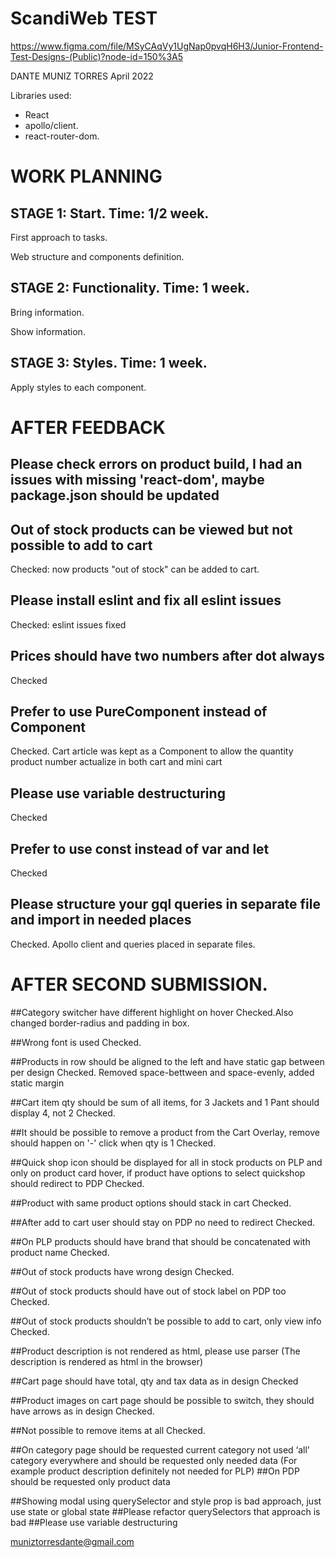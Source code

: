 # ScandiWeb TEST

https://www.figma.com/file/MSyCAqVy1UgNap0pvqH6H3/Junior-Frontend-Test-Designs-(Public)?node-id=150%3A5

DANTE MUNIZ TORRES
April 2022

Libraries used:
- React
- apollo/client.
- react-router-dom.

# WORK PLANNING 

## STAGE 1: Start. Time: 1/2 week.

First approach to tasks.

Web structure and components definition.


## STAGE 2: Functionality. Time: 1 week.

Bring information.

Show information.


## STAGE 3: Styles. Time: 1 week.

Apply styles to each component.


# AFTER FEEDBACK

## Please check errors on product build, I had an issues with missing 'react-dom', maybe package.json should be updated

## Out of stock products can be viewed but not possible to add to cart
Checked: now products "out of stock" can be added to cart.

## Please install eslint and fix all eslint issues
Checked: eslint issues fixed

## Prices should have two numbers after dot always
Checked

## Prefer to use PureComponent instead of Component
Checked. Cart article was kept as a Component to allow the quantity product number actualize in both cart and mini cart

## Please use variable destructuring
Checked

## Prefer to use const instead of var and let
Checked

## Please structure your gql queries in separate file and import in needed places
Checked. Apollo client and queries placed in separate files.



# AFTER SECOND SUBMISSION.

##Category switcher have different highlight on hover
Checked.Also changed border-radius and padding in box.

##Wrong font is used
Checked.

##Products in row should be aligned to the left and have static gap between per design
Checked. Removed space-bettween and space-evenly, added static margin

##Cart item qty should be sum of all items, for 3 Jackets and 1 Pant should display 4, not 2
Checked.

##It should be possible to remove a product from the Cart Overlay, remove should happen on '-' click when qty is 1
Checked.

##Quick shop icon should be displayed for all in stock products on PLP and only on product card hover, if product have options to select quickshop should redirect to PDP
Checked.

##Product with same product options should stack in cart
Checked.

##After add to cart user should stay on PDP no need to redirect
Checked.

##On PLP products should have brand that should be concatenated with product name
Checked.

##Out of stock products have wrong design
Checked.

##Out of stock products should have out of stock label on PDP too
Checked.

##Out of stock products shouldn’t be possible to add to cart, only view info
Checked.

##Product description is not rendered as html, please use parser
(The description is rendered as html in the browser)

##Cart page should have total, qty and tax data as in design
Checked

##Product images on cart page should be possible to switch, they should have arrows as in design
Checked.

##Not possible to remove items at all
Checked.

##On category page should be requested current category not used ‘all’ category everywhere and should be requested only needed data (For example product description definitely not needed for PLP)
##On PDP should be requested only product data


##Showing modal using querySelector and style prop is bad approach, just use state or global state
##Please refactor querySelectors that approach is bad
##Please use variable destructuring







muniztorresdante@gmail.com
